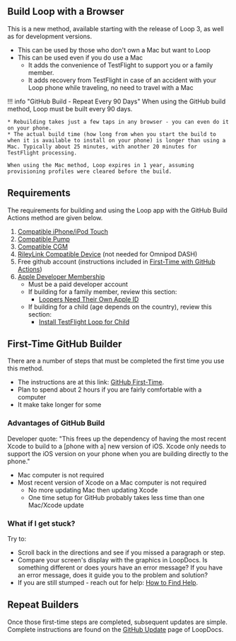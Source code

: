 ## Build Loop with a Browser

This is a new method, available starting with the release of Loop 3, as well as for development versions.

* This can be used by those who don't own a Mac but want to Loop
* This can be used even if you do use a Mac
    * It adds the convenience of TestFlight to support you or a family member.
    * It adds recovery from TestFlight in case of an accident with your Loop phone while traveling, no need to travel with a Mac

!!! info "GitHub Build - Repeat Every 90 Days"
    When using the GitHub build method, Loop must be built every 90 days.

    * Rebuilding takes just a few taps in any browser - you can even do it on your phone.
    * The actual build time (how long from when you start the build to when it is available to install on your phone) is longer than using a Mac. Typically about 25 minutes, with another 20 minutes for TestFlight processing.

    When using the Mac method, Loop expires in 1 year, assuming provisioning profiles were cleared before the build.


## Requirements

The requirements for building and using the Loop app with the GitHub Build Actions method are given below.

1. [Compatible iPhone/iPod Touch](../build/step2.md)
1. [Compatible Pump](../build/step3.md)
1. [Compatible CGM](../build/step4.md)
1. [RileyLink Compatible Device](../build/step5.md) (not needed for Omnipod DASH)
1. Free github account (instructions included in [First-Time with GitHub Actions](../gh-actions/gh-first-time.md))
1. [Apple Developer Membership](../build/step6.md)
    * Must be a paid developer account
    * If building for a family member, review this section:
        * [Loopers Need Their Own Apple ID](../build/step6.md#loopers-need-their-own-apple-id)
    * If building for a child (age depends on the country), review this section:
        * [Install TestFlight Loop for Child](../gh-actions/gh-deploy.md#install-testflight-loop-for-child)

## First-Time GitHub Builder

There are a number of steps that must be completed the first time you use this method.

* The instructions are at this link: [GitHub First-Time](../gh-actions/gh-first-time.md).
* Plan to spend about 2 hours if you are fairly comfortable with a computer
* It make take longer for some

### Advantages of GitHub Build

Developer quote: "This frees up the dependency of having the most recent Xcode to build to a [phone with a] new version of iOS. Xcode only needs to support the iOS version on your phone when you are building directly to the phone."

* Mac computer is not required
* Most recent version of Xcode on a Mac computer is not required
    * No more updating Mac then updating Xcode
    * One time setup for GitHub probably takes less time than one Mac/Xcode update

### What if I get stuck?

Try to:

* Scroll back in the directions and see if you missed a paragraph or step.
* Compare your screen's display with the graphics in LoopDocs. Is something different or does yours have an error message? If you have an error message, does it guide you to the problem and solution?
* If you are still stumped - reach out for help: [How to Find Help](../intro/loopdocs-how-to.md#how-to-find-help).


## Repeat Builders

Once those first-time steps are completed, subsequent updates are simple. Complete instructions are found on the [GitHub Update](gh-update.md) page of LoopDocs. 

